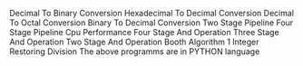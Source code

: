 Decimal To Binary Conversion
Hexadecimal To Decimal Conversion
Decimal To Octal Conversion
Binary To Decimal Conversion
Two Stage Pipeline
Four Stage Pipeline
Cpu Performance
Four Stage And Operation
Three Stage And Operation
Two Stage And Operation
Booth Algorithm
1	Integer Restoring Division
The above programms are in PYTHON language
